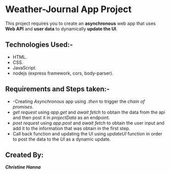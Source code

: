 # Weather-Journal App Project

This project requires you to create an **asynchronous** web app that uses **Web API** and **user data** to dynamically **update the UI**. 

## Technologies Used:-

* HTML.
* CSS.
* JavaScript.
* nodejs (express framework, cors, body-parser).

## Requirements and Steps taken:-

* -Creating _Asynchronous_ app using _.then_ to trigger the _chain of promises_.
* _get request_ using _app.get_ and _await fetch_ to obtain the data from the api and then post it in _projectData_ as an endpoint.
* _post request_ using _app.post_ and _await fetch_ to obtain the user input and add it to the information that was obtain in the first step.
* Call back function and updating the UI using _updateUI_ function in order to post the data to the _UI_ as a dynamic update.

## Created By:

**_Christine Hanna_**
